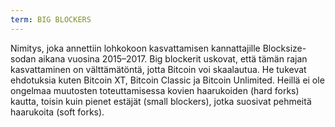 ```yaml
---
term: BIG BLOCKERS
---
```


Nimitys, joka annettiin lohkokoon kasvattamisen kannattajille Blocksize-sodan aikana vuosina 2015–2017. Big blockerit uskovat, että tämän rajan kasvattaminen on välttämätöntä, jotta Bitcoin voi skaalautua. He tukevat ehdotuksia kuten Bitcoin XT, Bitcoin Classic ja Bitcoin Unlimited. Heillä ei ole ongelmaa muutosten toteuttamisessa kovien haarukoiden (hard forks) kautta, toisin kuin pienet estäjät (small blockers), jotka suosivat pehmeitä haarukoita (soft forks).